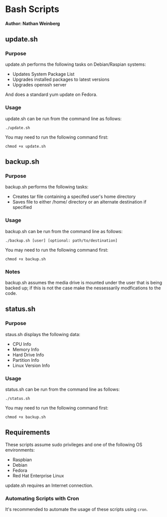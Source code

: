 # Bash Scripts
#### Author: Nathan Weinberg

## update.sh
### Purpose

update.sh performs the following tasks on Debian/Raspian systems:

- Updates System Package List
- Upgrades installed packages to latest versions
- Upgrades openssh server

And does a standard yum update on Fedora.

### Usage

update.sh can be run from the command line as follows:

`./update.sh`

You may need to run the following command first:

`chmod +x update.sh`

## backup.sh
### Purpose

backup.sh performs the following tasks:

- Creates tar file containing a specifed user's home directory
- Saves file to either /home/ directory or an alternate destination if specified

### Usage
backup.sh can be run from the command line as follows:

`./backup.sh [user] [optional: path/to/destination]`

You may need to run the following command first:

`chmod +x backup.sh`

### Notes

backup.sh assumes the media drive is mounted under the user that is being backed up; if this is not the case make the nessessarily modfications to the code.

## status.sh
### Purpose

staus.sh displays the following data:

- CPU Info
- Memory Info
- Hard Drive Info
- Partition Info
- Linux Version Info

### Usage
status.sh can be run from the command line as follows:

`./status.sh`

You may need to run the following command first:

`chmod +x backup.sh`

## Requirements
These scripts assume sudo privileges and one of the following OS environments:

- Raspbian
- Debian
- Fedora
- Red Hat Enterprise Linux

update.sh requires an Internet connection.

### Automating Scripts with Cron

It's recommended to automate the usage of these scripts using `cron`. 
